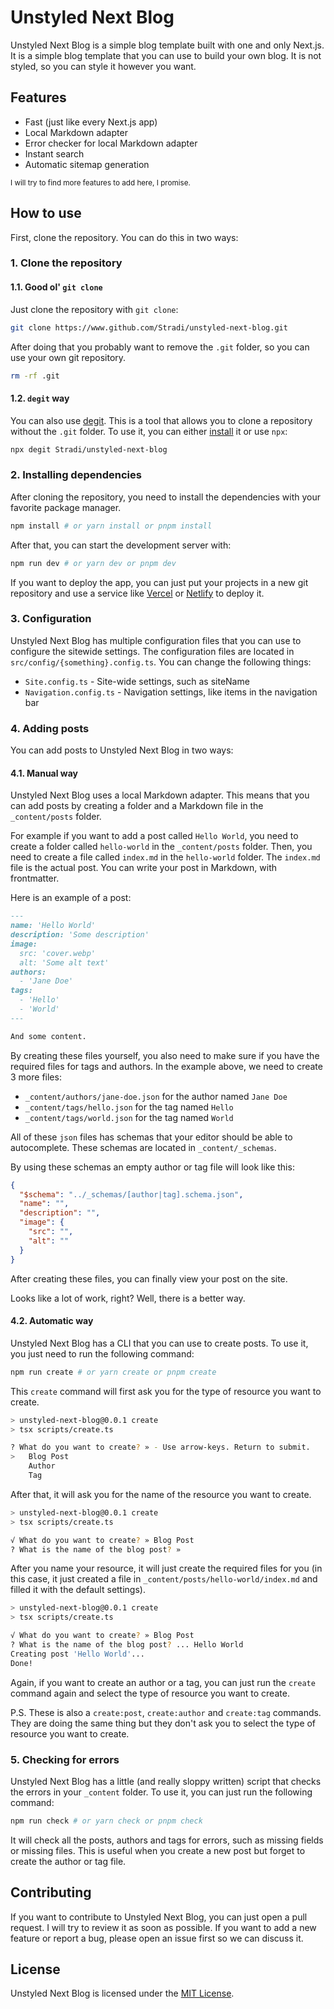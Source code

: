 # Unstyled Next Blog

Unstyled Next Blog is a simple blog template built with one and only Next.js. It is a simple blog template that you can use to build your own blog. It is not styled, so you can style it however you want.

## Features

- Fast (just like every Next.js app)
- Local Markdown adapter
- Error checker for local Markdown adapter
- Instant search
- Automatic sitemap generation

<sub>I will try to find more features to add here, I promise.<sub>

## How to use

First, clone the repository. You can do this in two ways:

### 1. Clone the repository

#### 1.1. Good ol' `git clone`

Just clone the repository with `git clone`:

```bash
git clone https://www.github.com/Stradi/unstyled-next-blog.git
```

After doing that you probably want to remove the `.git` folder, so you can use your own git repository.

```bash
rm -rf .git
```

#### 1.2. `degit` way

You can also use [degit](https://github.com/Rich-Harris/degit). This is a tool that allows you to clone a repository without the `.git` folder. To use it, you can either [install](https://github.com/Rich-Harris/degit#installation) it or use `npx`:

```bash
npx degit Stradi/unstyled-next-blog
```

### 2. Installing dependencies

After cloning the repository, you need to install the dependencies with your favorite package manager.

```bash
npm install # or yarn install or pnpm install
```

After that, you can start the development server with:

```bash
npm run dev # or yarn dev or pnpm dev
```

If you want to deploy the app, you can just put your projects in a new git repository and use a service like [Vercel](https://vercel.com) or [Netlify](https://netlify.com) to deploy it.

### 3. Configuration

Unstyled Next Blog has multiple configuration files that you can use to configure the sitewide settings. The configuration files are located in `src/config/{something}.config.ts`. You can change the following things:

- `Site.config.ts` - Site-wide settings, such as siteName
- `Navigation.config.ts` - Navigation settings, like items in the navigation bar

### 4. Adding posts

You can add posts to Unstyled Next Blog in two ways:

#### 4.1. Manual way

Unstyled Next Blog uses a local Markdown adapter. This means that you can add posts by creating a folder and a Markdown file in the `_content/posts` folder.

For example if you want to add a post called `Hello World`, you need to create a folder called `hello-world` in the `_content/posts` folder. Then, you need to create a file called `index.md` in the `hello-world` folder. The `index.md` file is the actual post. You can write your post in Markdown, with frontmatter.

Here is an example of a post:

```markdown
---
name: 'Hello World'
description: 'Some description'
image:
  src: 'cover.webp'
  alt: 'Some alt text'
authors:
  - 'Jane Doe'
tags:
  - 'Hello'
  - 'World'
---

And some content.
```

By creating these files yourself, you also need to make sure if you have the required files for tags and authors. In the example above, we need to create 3 more files:

- `_content/authors/jane-doe.json` for the author named `Jane Doe`
- `_content/tags/hello.json` for the tag named `Hello`
- `_content/tags/world.json` for the tag named `World`

All of these `json` files has schemas that your editor should be able to autocomplete. These schemas are located in `_content/_schemas`.

By using these schemas an empty author or tag file will look like this:

```json
{
  "$schema": "../_schemas/[author|tag].schema.json",
  "name": "",
  "description": "",
  "image": {
    "src": "",
    "alt": ""
  }
}
```

After creating these files, you can finally view your post on the site.

Looks like a lot of work, right? Well, there is a better way.

#### 4.2. Automatic way

Unstyled Next Blog has a CLI that you can use to create posts. To use it, you just need to run the following command:

```bash
npm run create # or yarn create or pnpm create
```

This `create` command will first ask you for the type of resource you want to create.

```bash
> unstyled-next-blog@0.0.1 create
> tsx scripts/create.ts

? What do you want to create? » - Use arrow-keys. Return to submit.
>   Blog Post
    Author
    Tag
```

After that, it will ask you for the name of the resource you want to create.

```bash
> unstyled-next-blog@0.0.1 create
> tsx scripts/create.ts

√ What do you want to create? » Blog Post
? What is the name of the blog post? »
```

After you name your resource, it will just create the required files for you (in this case, it just created a file in `_content/posts/hello-world/index.md` and filled it with the default settings).

```bash
> unstyled-next-blog@0.0.1 create
> tsx scripts/create.ts

√ What do you want to create? » Blog Post
? What is the name of the blog post? ... Hello World
Creating post 'Hello World'...
Done!
```

Again, if you want to create an author or a tag, you can just run the `create` command again and select the type of resource you want to create.

P.S. These is also a `create:post`, `create:author` and `create:tag` commands. They are doing the same thing but they don't ask you to select the type of resource you want to create.

### 5. Checking for errors

Unstyled Next Blog has a little (and really sloppy written) script that checks the errors in your `_content` folder. To use it, you can just run the following command:

```bash
npm run check # or yarn check or pnpm check
```

It will check all the posts, authors and tags for errors, such as missing fields or missing files. This is useful when you create a new post but forget to create the author or tag file.

## Contributing

If you want to contribute to Unstyled Next Blog, you can just open a pull request. I will try to review it as soon as possible. If you want to add a new feature or report a bug, please open an issue first so we can discuss it.

## License

Unstyled Next Blog is licensed under the [MIT License](/LICENSE).
